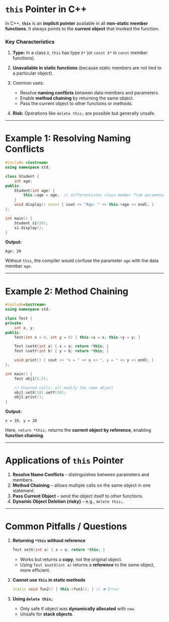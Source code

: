 # **`this` Pointer in C++**

In C++, **`this`** is an **implicit pointer** available in all **non-static member functions**.
It always points to the **current object** that invoked the function.

### **Key Characteristics**

1. **Type:** In a class `X`, `this` has type `X*` (or `const X*` in `const` member functions).
2. **Unavailable in static functions** (because static members are not tied to a particular object).
3. Common uses:

   * Resolve **naming conflicts** between data members and parameters.
   * Enable **method chaining** by returning the same object.
   * Pass the current object to other functions or methods.
4. **Risk:** Operations like `delete this;` are possible but generally unsafe.

---

# **Example 1: Resolving Naming Conflicts**

```cpp
#include <iostream>
using namespace std;

class Student {
    int age;
public:
    Student(int age) {
        this->age = age;  // differentiates class member from parameter
    }
    void display() const { cout << "Age: " << this->age << endl; }
};

int main() {
    Student s1(20);
    s1.display();
}
```

**Output:**

```
Age: 20
```

Without `this`, the compiler would confuse the parameter `age` with the data member `age`.

---

# **Example 2: Method Chaining**

```cpp
#include<iostream>
using namespace std;

class Test {
private:
    int x, y;
public:
    Test(int x = 0, int y = 0) { this->x = x; this->y = y; }

    Test &setX(int a) { x = a; return *this; }
    Test &setY(int b) { y = b; return *this; }

    void print() { cout << "x = " << x << ", y = " << y << endl; }
};

int main() {
    Test obj1(5,5);

    // Chained calls: all modify the same object
    obj1.setX(10).setY(20);
    obj1.print();
}
```

**Output:**

```
x = 10, y = 20
```

Here, `return *this;` returns the **current object by reference**, enabling **function chaining**.

---

# **Applications of `this` Pointer**

1. **Resolve Name Conflicts** – distinguishes between parameters and members.
2. **Method Chaining** – allows multiple calls on the same object in one statement.
3. **Pass Current Object** – send the object itself to other functions.
4. **Dynamic Object Deletion (risky)** – e.g., `delete this;`.

---

# **Common Pitfalls / Questions**

1. **Returning `*this` without reference**

   ```cpp
   Test setX(int a) { x = a; return *this; }
   ```

   * Works but returns a **copy**, not the original object.
   * Using `Test &setX(int a)` returns a **reference** to the same object, more efficient.

2. **Cannot use `this` in static methods**

   ```cpp
   static void fun2() { this->fun1(); } // ❌ Error
   ```

3. **Using `delete this;`**

   * Only safe if object was **dynamically allocated** with `new`.
   * Unsafe for **stack objects**.
